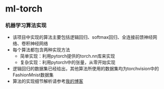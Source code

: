 # ml-torch
### 机器学习算法实现

* 该项目中实现的算法主要包括逻辑回归、softmax回归、全连接前馈神经网络、卷积神经网络
* 每个算法都包含两种实现方法
  * 简单实现：利用pytorch提供的torch.nn库来实现
  * 复杂实现：利用pytorch中的张量，从零开始实现
* 逻辑回归的数据集已经给出，其他算法所使用的数据集均为torchvision中的FashionMnist数据集
* 算法的实现细节解析请参考[我的博客](https://chaoge123456.github.io/)

